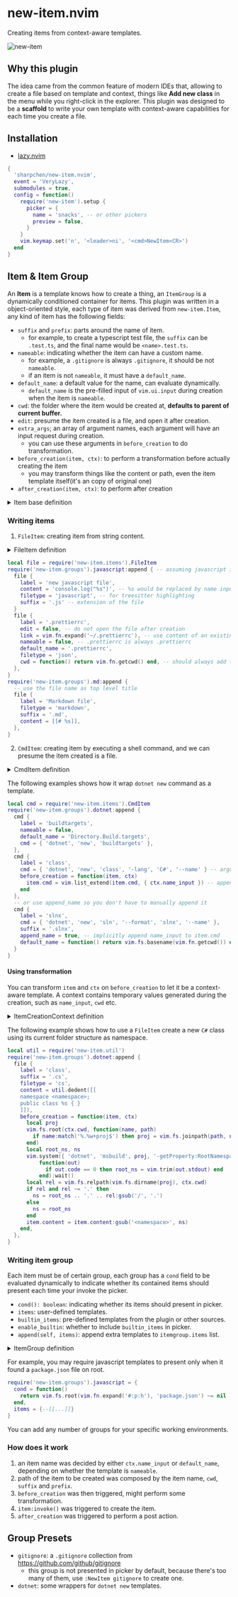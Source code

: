 # new-item.nvim

Creating items from context-aware templates.

![new-item](https://github.com/user-attachments/assets/ed260dea-a3b9-4063-a540-66b9cf7b0f68)

## Why this plugin

The idea came from the common feature of modern IDEs that, allowing to create a file based on template and context, things like **Add new class** in the menu while you right-click in the explorer.
This plugin was designed to be a **scaffold** to write your own template with context-aware capabilities for each time you create a file.

## Installation

- [lazy.nvim](https://github.com/folke/lazy.nvim)

```lua
{
  'sharpchen/new-item.nvim',
  event = 'VeryLazy',
  submodules = true,
  config = function()
    require('new-item').setup {
      picker = {
        name = 'snacks', -- or other pickers
        preview = false,
      }
    }
    vim.keymap.set('n', '<leader>ni', '<cmd>NewItem<CR>')
  end
}
```

## Item & Item Group

An **Item** is a template knows how to create a thing, an `ItemGroup` is a dynamically conditioned container for items.
This plugin was written in a object-oriented style, each type of item was derived from `new-item.Item`, any kind of item has the following fields:

- `suffix` and `prefix`: parts around the name of item.
    - for example, to create a typescript test file, the `suffix` can be `.test.ts`, and the final name would be `<name>.test.ts`.
- `nameable`: indicating whether the item can have a custom name.
    - for example, a `.gitignore` is always `.gitignore`, it should be not `nameable`.
    - if an item is not `nameable`, it must have a `default_name`.
- `default_name`: a default value for the name, can evaluate dynamically.
    - `default_name` is the pre-filled input of `vim.ui.input` during creation when the item is `nameable`.
- `cwd`: the folder where the item would be created at, **defaults to parent of current buffer.**
- `edit`: presume the item created is a file, and open it after creation.
- `extra_args`; an array of argument names, each argument will have an input request during creation.
    - you can use these arguments in `before_creation` to do transformation.
- `before_creation(item, ctx)`: to perform a transformation before actually creating the item
    - you may transform things like the content or path, even the item template itself(it's an copy of original one)
- `after_creation(item, ctx)`: to perform after creation

<details>
<summary>Item base definition</summary>

```lua
---@class new-item.Item
---@field label string Name displayed as entry in picker
---@field desc? string Description of the item
---@field invoke? fun(self: self) Activate the creation for this item
---@field cwd? fun(): string Returns which parent folder to create the file, default to parent of current buffer
---@field extra_args? string[] Extra argument names to be specified on creation
---@field before_creation? fun(self: new-item.AnyItem, ctx: new-item.ItemCreationContext)
---@field after_creation? fun(self: new-item.AnyItem, ctx: new-item.ItemCreationContext)
---@field nameable? boolean True if the file item should have a custom name on creation
---@field default_name? string | fun(): string Default name of the item to be created
---@field suffix? string Trailing content of the constructed item name. Can be file extension such as `.lua` or suffix like `.test.ts`
---@field prefix? string Leading content of the constructed item name
```

</details>

### Writing items

1. `FileItem`: creating item from string content.

<details>
<summary>FileItem definition</summary>

```lua
---@class (exact) new-item.FileItem : new-item.Item
---@field filetype? string
---@field content? string
---@field edit? boolean Use :edit to create a buffer with pre-fill content instead of direct creation
---@field link? string | fun(): string Use content from another existing file
---@overload fun(o: new-item.FileItem): new-item.FileItem
```

</details>

```lua
local file = require('new-item.items').FileItem
require('new-item.groups').javascript:append { -- assuming javascript is a existing item group
  file {
    label = 'new javascript file',
    content = 'console.log("%s")', -- %s would be replaced by name input
    filetype = 'javascript', -- for treesitter highlighting
    suffix = '.js' -- extension of the file
  }
  file {
    label = '.prettierrc',
    edit = false, -- do not open the file after creation
    link = vim.fn.expand('~/.prettierrc'), -- use content of an existing file
    nameable = false, -- .prettierrc is always .prettierrc
    default_name = '.prettierrc',
    filetype = 'json',
    cwd = function() return vim.fn.getcwd() end, -- should always add to project root
  },
}
require('new-item.groups').md:append {
  -- use the file name as top level title
  file {
    label = 'Markdown file',
    filetype = 'markdown',
    suffix = '.md',
    content = [[# %s]],
  },
}
```

2. `CmdItem`: creating item by executing a shell command, and we can presume the item created is a file.

<details>
<summary>CmdItem definition</summary>

```lua
---@class (exact) new-item.CmdItem : new-item.Item
---@field cmd string[]
---@field edit? boolean Whether to open the item after creation, default to true
---@field append_name? boolean whether to append ctx.name_input to item.cmd
---@overload fun(o: new-item.CmdItem): new-item.CmdItem
```

</details>

The following examples shows how it wrap `dotnet new` command as a template.

```lua
local cmd = require('new-item.items').CmdItem
require('new-item.groups').dotnet:append {
  cmd {
    label = 'buildtargets',
    nameable = false,
    default_name = 'Directory.Build.targets',
    cmd = { 'dotnet', 'new', 'buildtargets' },
  },
  cmd {
    label = 'class',
    cmd = { 'dotnet', 'new', 'class', '-lang', 'C#', '--name' } -- argument of --name is not given
    before_creation = function(item, ctx)
      item.cmd = vim.list_extend(item.cmd, { ctx.name_input }) -- append name argument
    end
  },
  -- or use append_name so you don't have to manually append it
  cmd {
    label = 'slnx',
    cmd = { 'dotnet', 'new', 'sln', '--format', 'slnx', '--name' },
    suffix = '.slnx',
    append_name = true, -- implicitly append name_input to item.cmd
    default_name = function() return vim.fs.basename(vim.fn.getcwd()) end, -- use root folder name as default
  }
}
```

#### Using transformation

You can transform  `item` and `ctx` on `before_creation` to let it be a context-aware template.
A context contains temporary values generated during the creation, such as `name_input`, `cwd` etc.

<details>
<summary>ItemCreationContext definition</summary>

```lua
---@class new-item.ItemCreationContext
---@field name_input? string name specified from vim.ui.input
---@field args? table<string, string> args input from vim.ui.input
---@field path? string path of the item to be created
---@field cwd? string the folder where the item would be created at
```

</details>

The following example shows how to use a `FileItem` create a new `C#` class using its current folder structure as namespace.

```lua
local util = require('new-item.util')
require('new-item.groups').dotnet:append {
  file {
    label = 'class',
    suffix = '.cs',
    filetype = 'cs',
    content = util.dedent([[
    namespace <namespace>;
    public class %s { }
    ]]),
    before_creation = function(item, ctx)
      local proj
      vim.fs.root(ctx.cwd, function(name, path)
        if name:match('%.%w+proj$') then proj = vim.fs.joinpath(path, name) end
      end)
      local root_ns, ns
      vim.system({ 'dotnet', 'msbuild', proj, '-getProperty:RootNamespace' }, { text = true },
          function(out)
            if out.code == 0 then root_ns = vim.trim(out.stdout) end
          end):wait()
      local rel = vim.fs.relpath(vim.fs.dirname(proj), ctx.cwd)
      if rel and rel ~= '.' then
        ns = root_ns .. '.' .. rel:gsub('/', '.')
      else
        ns = root_ns
      end
      item.content = item.content:gsub('<namespace>', ns)
    end,
  },
}
```

### Writing item group

Each item must be of certain group, each group has a `cond` field to be evaluated dynamically to indicate whether its contained items should present each time your invoke the picker.

- `cond(): boolean`: indicating whether its items should present in picker.
- `items`: user-defined templates.
- `builtin_items`: pre-defined templates from the plugin or other sources.
- `enable_builtin`: whether to include `builtin_items` in picker.
- `append(self, items)`: append extra templates to `itemgroup.items` list.

<details>
<summary>ItemGroup definition</summary>

```lua
---@class new-item.ItemGroup
---@field name? string
---@field cond? boolean | fun(): boolean
---@field items? new-item.AnyItem[]
---@field enable_builtin? boolean show builtin items
---@field private builtin_items? new-item.AnyItem[]
---@field append? fun(self, items: new-item.AnyItem[]) -- append user defined items
---@field get_items? fun(self): new-item.AnyItem[]
```

</details>

For example, you may require javascript templates to present only when it found a `package.json` file on root.

```lua
require('new-item.groups').javascript = {
  cond = function()
    return vim.fs.root(vim.fn.expand('#:p:h'), 'package.json') ~= nil
  end,
  items = {--[[...]]}
}
```

You can add any number of groups for your specific working environments.

### How does it work

1. an item name was decided by either `ctx.name_input` or `default_name`, depending on whether the template is `nameable`.
2. path of the item to be created was composed by the item name, `cwd`, `suffix` and `prefix`.
3. `before_creation` was then triggered, might perform some transformation.
4. `item:invoke()` was triggered to create the item.
5. `after_creation` was triggered to perform a post action.

## Group Presets

- `gitignore`: a `.gitignore` collection from https://github.com/github/gitignore
    - this group is not presented in picker by default, because there's too many of them, use `:NewItem gitignore` to create one.
- `dotnet`: some wrappers for `dotnet new` templates.
